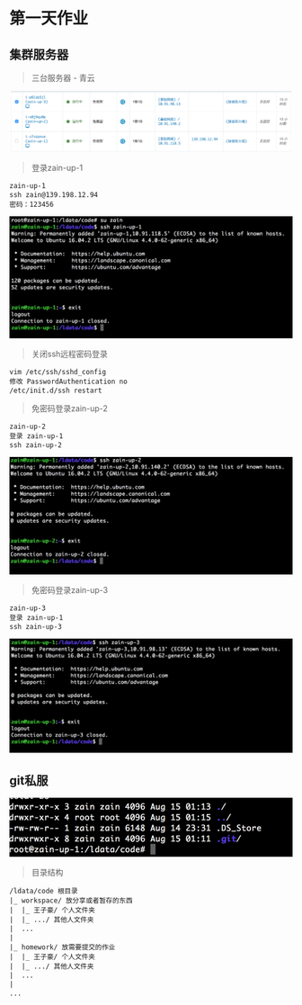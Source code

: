 # 第一天作业

## 集群服务器  

> 三台服务器 - 青云  

![Alt text](./img/三台服务器.png)

> 登录zain-up-1
```
zain-up-1
ssh zain@139.198.12.94
密码：123456
```
![Alt text](./img/ssh免密码登录zain-up-1.png)

> 关闭ssh远程密码登录
```
vim /etc/ssh/sshd_config
修改 PasswordAuthentication no
/etc/init.d/ssh restart
```

> 免密码登录zain-up-2
```
zain-up-2
登录 zain-up-1
ssh zain-up-2
```
![Alt text](./img/ssh免密码登录zain-up-2.png)

> 免密码登录zain-up-3
```
zain-up-3
登录 zain-up-1
ssh zain-up-3
``` 
![Alt text](./img/ssh免密码登录zain-up-3.png)

## git私服

![Alt text](./img/git私有仓库.png)

> 目录结构
```
/ldata/code 根目录
|_ workspace/ 放分享或者暂存的东西
|  |_ 王子豪/ 个人文件夹
|  |_ .../ 其他人文件夹
|  ...
|
|_ homework/ 放需要提交的作业
|  |_ 王子豪/ 个人文件夹
|  |_ .../ 其他人文件夹
|  ...
|
...
```